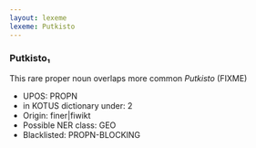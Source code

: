 ```yaml
---
layout: lexeme
lexeme: Putkisto
---
```


###  Putkisto₁

This rare proper noun overlaps more common *Putkisto* (FIXME)
* UPOS:  PROPN
* in KOTUS dictionary under:  2
* Origin:  finer|fiwikt
* Possible NER class:  GEO
* Blacklisted:  PROPN-BLOCKING

